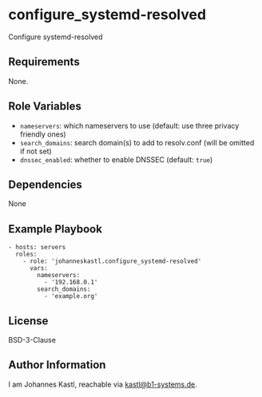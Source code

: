 configure_systemd-resolved
=========

Configure systemd-resolved

Requirements
------------

None.

Role Variables
--------------

- `nameservers`: which nameservers to use (default: use three privacy friendly ones)
- `search_domains`: search domain(s) to add to resolv.conf (will be omitted if not set)
- `dnssec_enabled`: whether to enable DNSSEC (default: `true`)

Dependencies
------------

None

Example Playbook
----------------

    - hosts: servers
      roles:
        - role: 'johanneskastl.configure_systemd-resolved'
          vars:
            nameservers:
              - '192.168.0.1'
            search_domains:
              - 'example.org'

License
-------

BSD-3-Clause

Author Information
------------------

I am Johannes Kastl, reachable via kastl@b1-systems.de.
